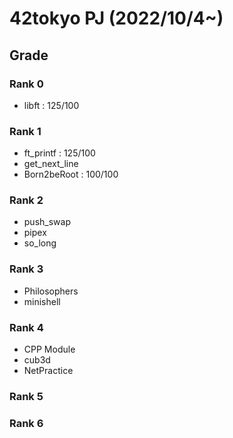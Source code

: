 # 42tokyo PJ (2022/10/4~)

## Grade
### Rank 0
- libft     : 125/100

### Rank 1
- ft_printf : 125/100
- get_next_line
- Born2beRoot : 100/100

### Rank 2
- push_swap
- pipex
- so_long

### Rank 3
- Philosophers
- minishell

### Rank 4
- CPP Module
- cub3d
- NetPractice

### Rank 5

### Rank 6
